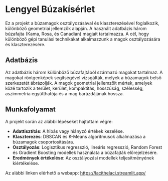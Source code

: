 # Lengyel Búzakísérlet

Ez a projekt a búzamagok osztályozásával és klaszterezésével foglalkozik, különböző geometriai jellemzők alapján. A használt adatbázis három búzafajta (Kama, Rosa, és Canadian) magjait tartalmazza. A cél, hogy különböző gépi tanulási technikákat alkalmazzunk a magok osztályozására és klaszterezésére.

## Adatbázis

Az adatbázis három különböző búzafajtából származó magokat tartalmaz. A magokat röntgenképek segítségével vizsgálták, melyek a búzamagok belső szerkezetét ábrázolják. A magok geometriai jellemzőit mértek, amelyek közé tartozik a terület, kerület, kompaktitás, hosszúság, szélesség, aszimmetria együtthatója és a mag barázdájának hossza.

## Munkafolyamat

A projekt során az alábbi lépéseket hajtottam végre:
- **Adattisztítás**: A hibás vagy hiányzó értékek kezelése.
- **Klaszterezés**: DBSCAN és K-Means algoritmusok alkalmazása a búzamagok csoportosítására.
- **Osztályozás**: Logisztikus regresszió, lineáris regresszió, Random Forest és Gradient Boosting modellek használata a búzafajták előrejelzésére.
- **Eredmények értékelése**: Az osztályozási modellek teljesítményének kiértékelése.

Az alábbi linken elérhető a webapp: https://lacithelaci.streamlit.app/
